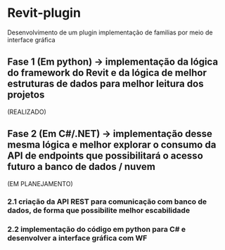 # Revit-plugin
Desenvolvimento de um plugin implementação de familias por meio de interface gráfica

## Fase 1 (Em python) -> implementação da lógica do framework do Revit e da lógica de melhor estruturas de dados para melhor leitura dos projetos 
(REALIZADO)

## Fase 2 (Em C#/.NET) -> implementação desse mesma lógica e melhor explorar o consumo da API de endpoints que possibilitará o acesso futuro a banco de dados / nuvem 
(EM PLANEJAMENTO)
  ### 2.1 criação da API REST para comunicação com banco de dados, de forma que possibilite melhor escabilidade
  ### 2.2 implementação do código em python para C# e desenvolver a interface gráfica com WF


